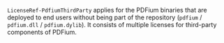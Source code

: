 `LicenseRef-PdfiumThirdParty` applies for the PDFium binaries that are deployed to end users without being part of the repository (`pdfium` / `pdfium.dll` / `pdfium.dylib`). It consists of multiple licenses for third-party components of PDFium.
